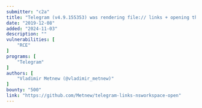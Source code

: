 ```yaml
---
submitter: "c2a"
title: "Telegram (v4.9.155353) was rendering file:// links + opening them via NSWorkspace.open -> code execution."
date: "2019-12-08"
added: "2024-11-03"
description: ""
vulnerabilities: [
    "RCE"
]
programs: [
    "Telegram"
]
authors: [
    "Vladimir Metnew (@vladimir_metnew)"
]
bounty: "500"
link: "https://github.com/Metnew/telegram-links-nsworkspace-open"
---
```




